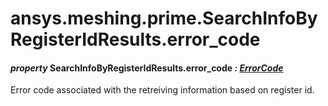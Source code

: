 # ansys.meshing.prime.SearchInfoByRegisterIdResults.error_code

#### *property* SearchInfoByRegisterIdResults.error_code *: [ErrorCode](ansys.meshing.prime.ErrorCode.md#ansys.meshing.prime.ErrorCode)*

Error code associated with the retreiving information based on register id.

<!-- !! processed by numpydoc !! -->
